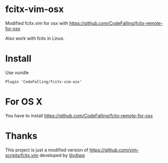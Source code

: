 # fcitx-vim-osx
Modified fcitx.vim for osx with https://github.com/CodeFalling/fcitx-remote-for-osx

Also work with fcitx in Linux.

# Install
Use vundle

```
Plugin 'CodeFalling/fcitx-vim-osx'
```

# For OS X

You have to install https://github.com/CodeFalling/fcitx-remote-for-osx

# Thanks

This project is just a modified version of https://github.com/vim-scripts/fcitx.vim developed by [lilydjwg](https://github.com/lilydjwg)
